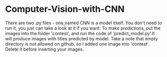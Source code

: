 # Computer-Vision-with-CNN

There are two .py files - one,named CNN is a model itself. 
You don't need to run it, you just can take a look at it if you want. 
To make predictions, put the images into the folder 'contest', and run the code of 'predict_model.py'.It will produce images with titles predicted by model.
Take a note that empty directory is not allowed on github, so I added one image into 'contest'. Delete it before inserting your images.

